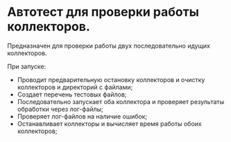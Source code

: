 # Автотест для проверки работы коллекторов.

Предназначен для проверки работы двух последовательно идущих коллекторов.

При запуске:
- Проводит предварительную остановку коллекторов и очистку коллекторов и директорий с файлами;
- Создает перечень тестовых файлов;
- Последовательно запускает оба коллектора и проверяет результаты обработки через лог-файлы;
- Проверяет лог-файлов на наличие ошибок;
- Останавливает коллекторы и вычисляет время работы обоих коллекторов;
